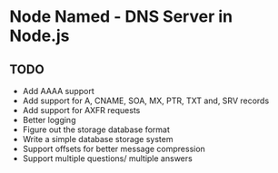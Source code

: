 # Node Named - DNS Server in Node.js

## TODO

 * Add AAAA support
 * Add support for A, CNAME, SOA, MX, PTR, TXT and, SRV records
 * Add support for AXFR requests
 * Better logging
 * Figure out the storage database format
 * Write a simple database storage system
 * Support offsets for better message compression
 * Support multiple questions/ multiple answers
